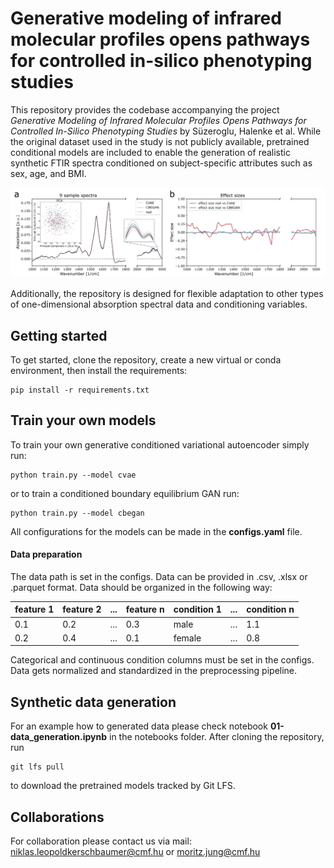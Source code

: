 # Generative modeling of infrared molecular profiles opens pathways for controlled in-silico phenotyping studies

This repository provides the codebase accompanying the project *Generative Modeling of Infrared Molecular Profiles Opens Pathways for Controlled In-Silico Phenotyping Studies* by Süzeroglu, Halenke et al. While the original dataset used in the study is not publicly available, pretrained conditional models are included to enable the generation of realistic synthetic FTIR spectra conditioned on subject-specific attributes such as sex, age, and BMI.

![Distribution Analysis of generated spectra with CBEGAN and CVAE](/imgs/dist_analysis.png "Distribution Analysis")

Additionally, the repository is designed for flexible adaptation to other types of one-dimensional absorption spectral data and conditioning variables.

## Getting started
To get started, clone the repository, create a new virtual or conda environment, then install the requirements:

```
pip install -r requirements.txt
```

## Train your own models

To train your own generative conditioned variational autoencoder simply run:
```
python train.py --model cvae
```
or to train a conditioned boundary equilibrium GAN run:
```
python train.py --model cbegan
```
All configurations for the models can be made in the **configs.yaml** file. 

#### Data preparation

The data path is set in the configs. Data can be provided in .csv, .xlsx or .parquet format.
Data should be organized in the following way:

| feature 1 | feature 2 | ... | feature n | condition 1 | ... | condition n |
|-----------|-----------|-----|-----------|-------------|-----|-------------|
| 0.1       | 0.2       | ... | 0.3       | male        | ... | 1.1         |
| 0.2       | 0.4       | ... | 0.1       | female      | ... | 0.8         |

Categorical and continuous condition columns must be set in the configs.
Data gets normalized and standardized in the preprocessing pipeline.

## Synthetic data generation
For an example how to generated data please check notebook **01-data_generation.ipynb** in the notebooks folder. After cloning the repository, run
```
git lfs pull
```

to download the pretrained models tracked by Git LFS.

## Collaborations

For collaboration please contact us via mail: niklas.leopoldkerschbaumer@cmf.hu or moritz.jung@cmf.hu

